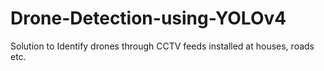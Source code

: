 # Drone-Detection-using-YOLOv4
Solution to Identify drones  through CCTV feeds installed at houses, roads etc.
